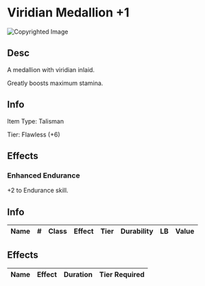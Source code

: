 # Viridian Medallion +1

![Copyrighted Image](ViridianMedallionTalisman+1.png)

## Desc

A medallion with viridian inlaid.

Greatly boosts maximum stamina.

## Info

Item Type: Talisman

Tier: Flawless (+6)

## Effects

### Enhanced Endurance

+2 to Endurance skill.

## Info

| Name | # | Class | Effect | Tier | Durability | LB | Value |
| :--: | :-: | :---: | :----: | :--: | :--------: | :-: | :---: |

## Effects

| Name | Effect | Duration | Tier Required |
| :--- | :----: | :------: | :-----------: |
